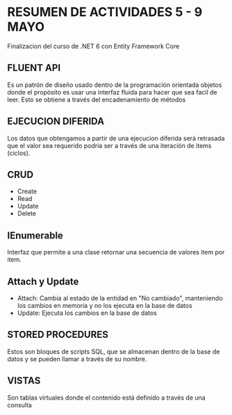 # RESUMEN DE ACTIVIDADES 5 - 9 MAYO

Finalizacion del curso de .NET 6 con Entity Framework Core

## FLUENT API

Es un patrón de diseño usado dentro de la programación orientada objetos donde el propósito es usar una interfaz fluida para hacer que sea facil de leer. Esto se obtiene a través del encadenamiento de métodos

## EJECUCION DIFERIDA

Los datos que obtengamos a partir de una ejecucion diferida será retrasada que el valor sea requerido podria ser a través de una iteración de items (ciclos).

## CRUD

* Create
* Read
* Update
* Delete

## IEnumerable

Interfaz que permite a una clase retornar una secuencia de valores item por item.

## Attach y Update

* Attach: Cambia al estado de la entidad en "No cambiado", manteniendo los cambios en memoria y no los ejecuta en la base de datos
* Update: Ejecuta los cambios en la base de datos

## STORED PROCEDURES

Estos son bloques de scripts SQL, que se almacenan dentro de la base de datos y se pueden llamar a través de su nombre.

## VISTAS

Son tablas virtuales donde el contenido está definido a través de una consulta
